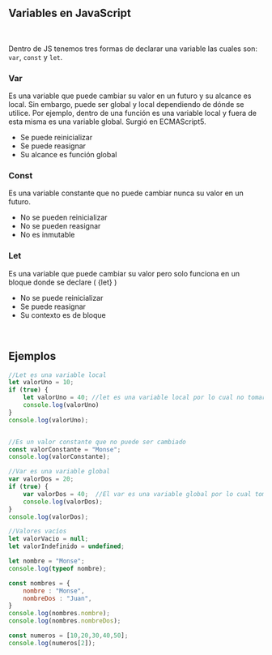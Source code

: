 ## Variables en JavaScript
<br>

Dentro de JS tenemos tres formas de declarar una variable las cuales son: `var`, `const` y `let`.

### Var

Es una variable que puede cambiar su valor en un futuro y su alcance es local. Sin embargo, puede ser global y local dependiendo de dónde se utilice. Por ejemplo, dentro de una función es una variable local y fuera de esta misma es una variable global. Surgió en ECMAScript5.

- Se puede reinicializar
- Se puede reasignar
- Su alcance es función global

### Const

Es una variable constante que no puede cambiar nunca su valor en un futuro.

- No se pueden reinicializar
- No se pueden reasignar
 - No es inmutable

### Let

Es una variable que puede cambiar su valor pero solo funciona en un bloque donde se declare ( {let} )

- No se puede reinicializar
- Se puede reasignar
- Su contexto es de bloque
 
 <br>
 
 ## Ejemplos
 
```jsx
//Let es una variable local
let valorUno = 10;
if (true) {
    let valorUno = 40; //let es una variable local por lo cual no tomara este valor
    console.log(valorUno)
}
console.log(valorUno);


//Es un valor constante que no puede ser cambiado
const valorConstante = "Monse";
console.log(valorConstante);

//Var es una variable global
var valorDos = 20;
if (true) {
    var valorDos = 40;  //El var es una variable global por lo cual tomara el nuevo valor
    console.log(valorDos);
}
console.log(valorDos);

//Valores vacíos
let valorVacio = null;
let valorIndefinido = undefined;

let nombre = "Monse";
console.log(typeof nombre);

const nombres = {
    nombre : "Monse",
    nombreDos : "Juan",
}
console.log(nombres.nombre);
console.log(nombres.nombreDos);

const numeros = [10,20,30,40,50];
console.log(numeros[2]);
```